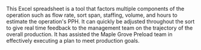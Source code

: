 This Excel spreadsheet is a tool that factors multiple components of the operation such as flow rate, sort span, staffing, volume, and hours to estimate the operation's PPH. It can quickly be adjusted throughout the sort to give real time feedback to the management team on the trajectory of the overall production. It has assisted the Maple Grove Preload team in effectively executing a plan to meet production goals.
